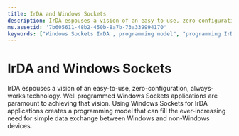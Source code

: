 ```yaml
---
title: IrDA and Windows Sockets
description: IrDA espouses a vision of an easy-to-use, zero-configuration, always-works technology.
ms.assetid: '7b605611-48b2-450b-8a7b-73a339994170'
keywords: ["Windows Sockets IrDA , programming model", "programming IrDA , IrDA and Windows Sockets"]
---
```


# IrDA and Windows Sockets

IrDA espouses a vision of an easy-to-use, zero-configuration, always-works technology. Well programmed Windows Sockets applications are paramount to achieving that vision. Using Windows Sockets for IrDA applications creates a programming model that can fill the ever-increasing need for simple data exchange between Windows and non-Windows devices.

 

 




